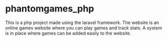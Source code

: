 phantomgames_php
================
This is a php project made using the laravel framework. The website is an online games website where you 
can play games and track stats. A system is in place where games can be added easily to the website.
